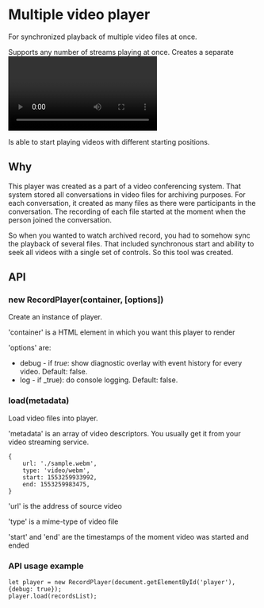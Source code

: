Multiple video player
=====================

For synchronized playback of multiple video files at once.

Supports any number of streams playing at once. Creates a separate <video> element for each file.
Uses a single set of controls for the whole set of videos.

Is able to start playing videos with different starting positions.

Why
---

This player was created as a part of a video conferencing system.
That system stored all conversations in video files for archiving purposes.
For each conversation, it created as many files as there were participants in
the conversation. The recording of each file started at the moment when the person
joined the conversation. 

So when you wanted to watch archived record, you had to somehow sync the playback of 
several files. That included synchronous start and ability to seek all videos with a single
set of controls. So this tool was created.
 
API
---

### new RecordPlayer(container, [options])

Create an instance of player.

'container' is a HTML element in which you want this player to render

'options' are:

* debug - if _true_: show diagnostic overlay with event history for every video. Default: false.
* log - if _true): do console logging. Default: false.

### load(metadata)

Load video files into player.

'metadata' is an array of video descriptors. You usually get it from your video streaming service.

```
{
    url: './sample.webm',
    type: 'video/webm',
    start: 1553259933992,
    end: 1553259983475,
}
```

'url' is the address of source video

'type' is a mime-type of video file

'start' and 'end' are the timestamps of the moment video was started and ended

### API usage example
```
let player = new RecordPlayer(document.getElementById('player'), {debug: true});
player.load(recordsList);
```

